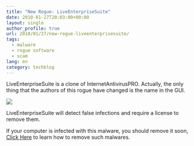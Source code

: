 ```yaml
---
title: "New Rogue: LiveEnterpriseSuite"
date: 2010-01-27T20:03:00+00:00
layout: single
author_profile: true
url: 2010/01/27/new-rogue-liveenterprisesuite/
tags:
  - malware
  - rogue software
  - scam
lang: en
category: techblog
---
```

LiveEnterpriseSuite is a clone of InternetAntivirusPRO. Actually, the only thing that the authors of this rogue have changed is the name in the GUI.

<div>
  <a href="http://2.bp.blogspot.com/_vaUVXcmC3OI/S2CUZ6EkMSI/AAAAAAAAAw4/ElJfQCw_DU4/s1600-h/liveenterprisesuite.jpg" imageanchor="1"><img border="0" src="http://2.bp.blogspot.com/_vaUVXcmC3OI/S2CUZ6EkMSI/AAAAAAAAAw4/ElJfQCw_DU4/s640/liveenterprisesuite.jpg" /></a>
</div>

LiveEnterpriseSuite will detect false infections and require a license to remove them.

If your computer is infected with this malware, you should remove it soon, [Click Here](/knowledge-base/malware-removal/) to learn how to remove such malwares.